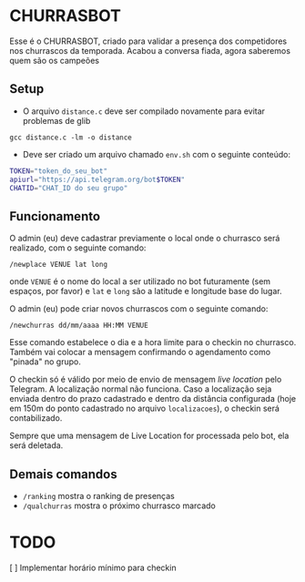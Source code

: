 # CHURRASBOT

Esse é o CHURRASBOT, criado para validar a presença dos competidores nos churrascos da temporada. Acabou a conversa fiada, agora saberemos quem são os campeões

## Setup
* O arquivo `distance.c` deve ser compilado novamente para evitar problemas de glib

```gcc distance.c -lm -o distance```

* Deve ser criado um arquivo chamado `env.sh` com o seguinte conteúdo:
```bash
TOKEN="token_do_seu_bot"
apiurl="https://api.telegram.org/bot$TOKEN"
CHATID="CHAT_ID do seu grupo"
```

## Funcionamento
O admin (eu) deve cadastrar previamente o local onde o churrasco será realizado, com o seguinte comando:

```/newplace VENUE lat long```

onde `VENUE` é o nome do local a ser utilizado no bot futuramente (sem espaços, por favor) e `lat` e `long` são a latitude e longitude base do lugar.

O admin (eu) pode criar novos churrascos com o seguinte comando:

```/newchurras dd/mm/aaaa HH:MM VENUE```

Esse comando estabelece o dia e a hora limite para o checkin no churrasco. Também vai colocar a mensagem confirmando o agendamento como "pinada" no grupo. 

O checkin só é válido por meio de envio de mensagem *live location* pelo Telegram. A localização normal não funciona. Caso a localização seja enviada dentro do prazo cadastrado e dentro da distância configurada (hoje em 150m do ponto cadastrado no arquivo `localizacoes`), o checkin será contabilizado. 

Sempre que uma mensagem de Live Location for processada pelo bot, ela será deletada.

## Demais comandos
* `/ranking` mostra o ranking de presenças
* `/qualchurras` mostra o próximo churrasco marcado

# TODO
[ ] Implementar horário mínimo para checkin

